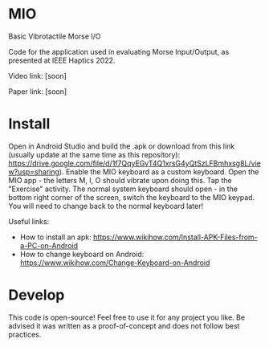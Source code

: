 # MIO
Basic Vibrotactile Morse I/O

Code for the application used in evaluating Morse Input/Output, as presented at IEEE Haptics 2022. 

Video link: \[soon\]

Paper link: \[soon\]

# Install
Open in Android Studio and build the .apk or download from this link (usually update at the same time as this repository): https://drive.google.com/file/d/1f7QqyEGvT4Q1xrsG4yQtSzLFBmhxsg8L/view?usp=sharing).
Enable the MIO keyboard as a custom keyboard. 
Open the MIO app - the letters M, I, O should vibrate upon doing this.
Tap the "Exercise" activity. The normal system keyboard should open - in the bottom right corner of the screen, switch the keyboard to the MIO keypad. You will need to change back to the normal keyboard later!

Useful links:
- How to install an apk: https://www.wikihow.com/Install-APK-Files-from-a-PC-on-Android
- How to change keyboard on Android: https://www.wikihow.com/Change-Keyboard-on-Android

# Develop
This code is open-source! Feel free to use it for any project you like. Be advised it was written as a proof-of-concept and does not follow best practices. 
